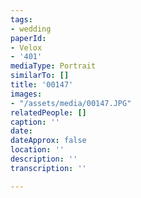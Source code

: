 ```yaml
---
tags:
- wedding
paperId:
- Velox
- '401'
mediaType: Portrait
similarTo: []
title: '00147'
images:
- "/assets/media/00147.JPG"
relatedPeople: []
caption: ''
date: 
dateApprox: false
location: ''
description: ''
transcription: ''

---
```

